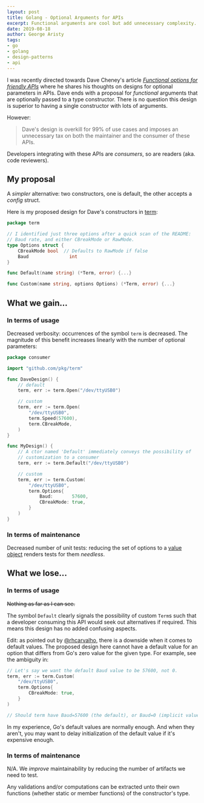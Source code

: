 ```yaml
---
layout: post
title: Golang - Optional Arguments for APIs
excerpt: Functional arguments are cool but add unnecessary complexity.
date: 2019-08-18
author: George Aristy
tags:
- go
- golang
- design-patterns
- api
---
```


I was recently directed towards Dave Cheney's article [*Functional options for friendly
APIs*](https://dave.cheney.net/2014/10/17/functional-options-for-friendly-apis) where he shares his
thoughts on designs for optional parameters in APIs. Dave ends with a proposal for *functional*
arguments that are optionally passed to a type constructor. There is no question this design is
superior to having a single constructor with lots of arguments.

However:

> Dave's design is overkill for 99% of use cases and imposes an unnecessary tax on both the maintainer
and the consumer of these APIs.

Developers integrating with these APIs are *consumers*, so are readers (aka. code reviewers).

## My proposal

A *simpler* alternative: two constructors, one is default, the other accepts a *config* struct.

Here is my proposed design for Dave's constructors in [term](https://github.com/pkg/term):

```go
package term

// I identified just three options after a quick scan of the README:
// Baud rate, and either CBreakMode or RawMode.
type Options struct {
    CBreakMode bool  // Defaults to RawMode if false
    Baud               int
}

func Default(name string) (*Term, error) {...}

func Custom(name string, options Options) (*Term, error) {...}
```

## What we gain...

### In terms of usage

Decreased verbosity: occurrences of the symbol `term` is decreased. The magnitude of this benefit
increases linearly with the number of optional parameters:

```go
package consumer

import "github.com/pkg/term"

func DaveDesign() {
    // default
    term, err := term.Open("/dev/ttyUSB0")

    // custom
    term, err := term.Open(
        "/dev/ttyUSB0",
        term.Speed(57600),
        term.CBreakMode,
    )
}

func MyDesign() {
    // A ctor named 'Default' immediately conveys the possibility of
    // customization to a consumer
    term, err := term.Default("/dev/ttyUSB0")

    // custom
    term, err := term.Custom(
        "/dev/ttyUSB0",
        term.Options{
            Baud:       57600,
            CBreakMode: true,
        }
    )
}
```

### In terms of maintenance

Decreased number of unit tests: reducing the set of options to a [value object](https://en.wikipedia.org/wiki/Value_object) renders tests for them *needless*.

## What we lose...

### In terms of usage

~~Nothing as far as I can see.~~

The symbol `Default` clearly signals the possibility of custom `Term`s such that a developer
consuming this API would seek out alternatives if required. This means this design has no added
confusing aspects.

Edit: as pointed out by [@rhcarvalho](https://github.com/rhcarvalho), there is a downside when it comes to default values.
The proposed design here cannot have a default value for an option that differs from Go's zero value for the given type.
For example, see the ambiguity in:

```go
// Let's say we want the default Baud value to be 57600, not 0.
term, err := term.Custom(
    "/dev/ttyUSB0",
    term.Options{
        CBreakMode: true,
    }
)

// Should term have Baud=57600 (the default), or Baud=0 (implicit value from the Options argument)?
```

In my experience, Go's default values are normally enough. And when they aren't, you may want to delay initialization of the default value if it's expensive enough.
### In terms of maintenance

N/A. We *improve* maintainability by reducing the number of artifacts we need to test.

Any validations and/or computations can be extracted unto their own functions (whether static or
member functions) of the constructor's type.
